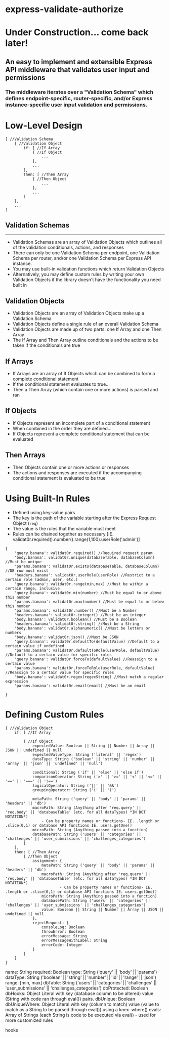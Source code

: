 # express-validate-authorize
# **Under Construction... come back later!**

## An easy to implement and extensible Express API middleware that validates user input and permissions

### The middleware iterates over a "Validation Schema" which defines endpoint-specific, router-specific, and/or Express instance-specific user input validation and permissions.

# Low-Level Design
```
[ //Validation Schema
    { //Validation Object
        if: [ //If Array
            { //If Object
                ...
            },
            ...
        ],
        then: [ //Then Array
            { //Then Object
                ...
            },
            ...
        ]
    },
    ...
]
```

## Validation Schemas
---
 - Validation Schemas are an array of Validation Objects which outlines all of the validation conditionals, actions, and responses
 - There can only be one Validation Schema per endpoint, one Validation Schema per router, and/or one Validation Schema per Express API instance.
 - You may use built-in validation functions which return Validation Objects
 - Alternatively, you may define custom rules by writing your own Validation Objects if the library doesn't have the functionality you need built in

## Validation Objects
 - Validation Objects are an array of Validation Objects make up a Validation Schema
 - Validation Objects define a single rule of an overall Validation Schema
 - Validation Objects are made up of two parts: one If Array and one Then Array
 - The If Array and Then Array outline conditionals and the actions to be taken if the conditionals are true

## If Arrays
 - If Arrays are an array of If Objects which can be combined to form a complete conditional statement
 - If the conditional statement evaluates to true...
 - Then a Then Array (which contain one or more actions) is parsed and ran

## If Objects
 - If Objects represent an incomplete part of a conditional statement
 - When combined in the order they are defined...
 - If Objects represent a complete conditional statement that can be evaluated

## Then Arrays
  - Then Objects contain one or more actions or responses
  - The actions and responses are executed if the accompanying conditional statement is evaluated to be true

# Using Built-In Rules
 - Defined using key-value pairs
 - The key is the path of the variable starting after the Express Request Object (`req`)
 - The value is the rules that the variable must meet
 - Rules can be chained together as necessary [IE. validat0r.required().number().range(1,100).userRole('admin')]
```
{
    'query.banana': validat0r.required() //Required request param
    'body.banana': validat0r.unique(databaseTable, databaseColumn) //Must be unique
    'params.banana': validat0r.exists(databaseTable, databaseColumn) //DB row must exist
    'headers.banana': validat0r.userRole(userRole) //Restrict to a certain role (admin, user, etc.)
    'query.banana': validat0r.range(min,max) //Must be within a certain range, inclusive
    'query.banana': validat0r.min(number) //Must be equal to or above this number
    'params.banana': validat0r.max(number) //Must be equal to or below this number
    'params.banana': validat0r.number() //Must be a Number
    'headers.banana': validat0r.integer() //Must be an integer
    'body.banana': validat0r.boolean() //Must be a Boolean
    'headers.banana': validat0r.string() //Must be a String
    'body.banana': validat0r.alphanumeric() //Must be letters or numbers
    'body.banana': validat0r.json() //Must be JSON
    'query.banana': validat0r.defaultTo(defaultValue) //Default to a certain value if undefined
    'params.banana': validat0r.defaultToRole(userRole, defaultValue) //Default to a certain value for specific roles
    'query.banana': validat0r.forceTo(defaultValue) //Reassign to a certain value
    'params.banana': validat0r.forceToRole(userRole, defaultValue) //Reassign to a certain value for specific roles
    'body.banana': validat0r.regex(regexString) //Must match a regular expression
    'params.banana': validat0r.email(email) //Must be an email

}
```

# Defining Custom Rules

```
{ //Validation Object
    if: [ //If Array

        { //If Object
            expectedValue: Boolean || String || Number || Array || JSON || undefined || null
            expectedValueType: String ('literal' || 'regex')
            dataType: String ('boolean' || 'string' || 'number' || 'array' || 'json' || 'undefined' || 'null')

            conditional: String ('if' || 'else' || 'else if')
            comparisonOperator: String ('>' || '>=' || '<' || '<=' || '==' || '===' || '!==')
            logicalOperator: String ('||' || '&&')
            groupingOperator: String ('(' || ')')

            metaPath: String ('query' || 'body' || 'params' || 'headers' || 'db')
            macroPath: String (Anything after 'req.query' || 'req.body' || 'databaseTable' (etc. for all dataTypes) *IN DOT NOTATION*)
                - Can be property names or functions- IE. .length or .slice(0,1) or database API functions IE. users.getOne()
            microPath: String (Anything passed into a function)
            databasePath: String ('users' || 'categories' || 'challenges' || 'user_submissions' || 'challenges_categories')
        }
    ],
    then: [ //Then Array
        { //Then Object
            assignment: {
                metaPath: String ('query' || 'body' || 'params' || 'headers' || 'db')
                macroPath: String (Anything after 'req.query' || 'req.body' || 'databaseTable' (etc. for all dataTypes) *IN DOT NOTATION*)
                        - Can be property names or functions- IE. .length or .slice(0,1) or database API functions IE. users.getOne()
                microPath: String (Anything passed into a function)
                databasePath: String ('users' || 'categories' || 'challenges' || 'user_submissions' || 'challenges_categories')
                value: Boolean || String || Number || Array || JSON || undefined || null
            },
            rejectRequest: {
                consoleLog: Boolean
                throwError: Boolean
                errorMessage: String
                errorMessageWithLabel: String
                errorCode: Integer
            }
        }
    ]
}
```



name: String
required: Boolean
type: String ('query' || 'body' || 'params')
dataType: String ('boolean' || 'string' || 'number' || 'id' || 'range' || 'json')
range: [min, max]
dbTable: String ('users' || 'categories' || 'challenges' || 'user_submissions' || 'challenges_categories')
dbProtected: Boolean
dbHooks: Object Literal with key (database column to be altered) value (String with code ran through eval()) pairs.
dbUnique: Boolean
dbUniqueWhere: Object Literal with key (column to match) value (value to match as a String to be parsed through eval()) using a knex .where()
evals: Array of Strings (each String is code to be executed via eval() - used for more customized rules

hooks